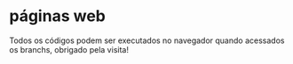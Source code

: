 # páginas web

Todos os códigos podem ser executados no navegador quando acessados os branchs, obrigado pela visita!



